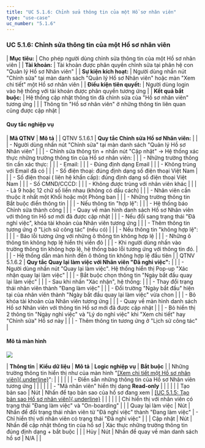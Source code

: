 ```yaml
---
title: "UC 5.1.6: Chỉnh sửa thông tin của một Hồ sơ nhân viên"
type: "use-case"
uc_number: "5.1.6"
---
```


### UC 5.1.6: Chỉnh sửa thông tin của một Hồ sơ nhân viên

| **Mục tiêu:** | Cho phép người dùng chỉnh sửa thông tin của một Hồ sơ nhân viên |
| **Tài khoản:** | Tài khoản được phân quyền chỉnh sửa tại phân hệ con "Quản lý Hồ sơ Nhân viên" |
| **Sự kiện kích hoạt:** | Người dùng nhấn nút "Chỉnh sửa" tại màn danh sách "Quản lý Hồ sơ Nhân viên" hoặc màn "Xem chi tiết" một Hồ sơ nhân viên |
| **Điều kiện tiên quyết:** | Người dùng login vào hệ thống với tài khoản được phân quyền tương ứng |
| **Kết quả bắt buộc:** | Hệ thống cập nhật thông tin đã chỉnh sửa của "Hồ sơ nhân viên" tương ứng |
|  | Thông tin "Hồ sơ nhân viên" ở những thông tin liên quan cũng được cập nhật |

#### Quy tắc nghiệp vụ

| **Mã QTNV** | **Mô tả** |
| QTNV 5.1.6.1 | **Quy tắc Chỉnh sửa Hồ sơ Nhân viên:** |
|  | - Người dùng nhấn nút "Chỉnh sửa" tại màn danh sách "Quản lý Hồ sơ Nhân viên" |
|  | - Chỉnh sửa thông tin + nhấn nút "Cập nhật" -\> Hệ thống xác thực những trường thông tin của Hồ sơ nhân viên: |
|  | - Những trường thông tin cần xác thực: |
|  | - Email: |
|  | - Đúng định dạng Email |
|  | - Không trùng với Email đã có |
|  | - Số điện thoại: đúng định dạng số điện thoại Việt Nam |
|  | - Số điện thoại ( liên hệ khẩn cấp): đúng định dạng số điện thoại Việt Nam |
|  | - Số CMND/CCCD: |
|  | - Không được trùng với nhân viên khác |
|  | - Là 9 hoặc 12 chữ số liền nhau (không có dấu cách) |
|  | - Nhân viên cần thuộc ít nhất một Khối hoặc một Phòng ban |
|  | - Những trường thông tin Bắt buộc điền thông tin |
|  | - Nếu thông tin "hợp lệ": |
|  | - Hệ thống báo Chỉnh sửa thành công |
|  | - Quay về màn hình danh sách Hồ sơ Nhân viên với thông tin Hồ sơ mới đã được cập nhật |
|  | - Nếu đổi sang trạng thái "Đã nghỉ việc", khóa tài khoản của Nhân viên tương ứng |
|  | - Thêm thông tin tương ứng ở "Lịch sử công tác" (nếu có) |
|  | - Nếu thông tin "không hợp lệ": |
|  | - Báo lỗi tương ứng với những ô thông tin không hợp lệ |
|  | - Những ô thông tin không hợp lệ hiển thị viền đỏ |
|  | - Khi người dùng nhấn vào trường thông tin không hợp lệ, hệ thống báo lỗi tương ứng với thông tin đó. |
|  | - Hệ thống dẫn màn hình đến ô thông tin không hợp lệ đầu tiên |
| QTNV 5.1.6.2 | **Quy tắc Quay lại làm việc với Nhân viên "Đã nghỉ việc":** |
|  | - Người dùng nhấn nút "Quay lại làm việc". Hệ thống hiển thị Pop-up "Xác nhận quay lại làm việc" |
|  | - Bắt buộc chọn thông tin "Ngày bắt đầu quay lại làm việc" |
|  | - Sau khi nhấn "Xác nhận", hệ thống: |
|  | - Thay đổi trạng thái nhân viên thành "Đang làm việc" |
|  | - Đổi trường "Ngày bắt đầu" hiện tại của nhân viên thành "Ngày bắt đầu quay lại làm việc" vừa chon |
|  | - Bỏ khóa tài khoản của Nhân viên tương ứng |
|  | - Quay về màn hình danh sách Hồ sơ Nhân viên với thông tin Hồ sơ mới đã được cập nhật |
|  | - Bỏ hiển thị 2 thông tin "Ngày nghỉ việc" và "Lý do nghỉ việc" khi "Xem chi tiết" hay "Chỉnh sửa" Hồ sơ này |
|  | - Thêm thông tin tương ứng ở "Lịch sử công tác" |

#### Mô tả màn hình

![](media/image50.png)

| **Thông tin** | **Kiểu dữ liệu** | **Mô tả** | **Logic nghiệp vụ** | **Bắt buộc** |
| Những trường thông tin hiển thị như của màn hình "[[Xem chi tiết một Hồ sơ nhân viên]{.underline}](#uc-5.1.2-xem-chi-tiết-thông-tin-một-nhân-viên)": |  |  |  |  |
| \- Điền sẵn những thông tin của Hồ sơ Nhân viên tương ứng |  |  |  |  |
| \- "Mã nhân viên" hiển thị dạng **Read-only** |  |  |  |  |
| Tạo bản sao | Nút | Nhấn để tạo bản sao của hồ sơ đang xem | [[UC 5.1.5: Tạo bản sao Hồ sơ nhân viên]{.underline}](#uc-5.1.5-tạo-bản-sao-của-một-nhân-viên-đã-có-duplicate) |  |
|  |  |  | Chỉ hiển thị với nhân viên có trạng thái "Đang làm việc" và "On-boarding" |  |
| Quay lại làm việc | Nút | Nhấn để đổi trạng thái nhân viên từ "Đã nghỉ việc" thành "Đang làm việc" | \- Chỉ hiển thị với nhân viên có trạng thái "Đã nghỉ việc" |  |
| Cập nhật | Nút | Nhấn để cập nhật thông tin của hồ sơ | Xác thực những trường thông tin đúng định dạng + bắt buộc |  |
| Hủy | Nút | Nhấn để quay về màn danh sách hồ sơ | N/A |  |
